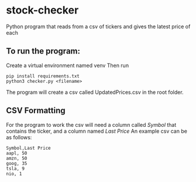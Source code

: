 # stock-checker
Python program that reads from a csv of tickers and gives the latest price of each

## To run the program:
Create a virtual environment named venv
Then run
```
pip install requirements.txt
python3 checker.py <filename>
```
The program will create a csv called UpdatedPrices.csv in the root folder.

## CSV Formatting
For the program to work the csv will need a column called *Symbol* that contains the ticker, and a column named *Last Price*
An example csv can be as follows:
```
Symbol,Last Price
aapl, 50
amzn, 50
goog, 35
tsla, 9
nio, 1
```
